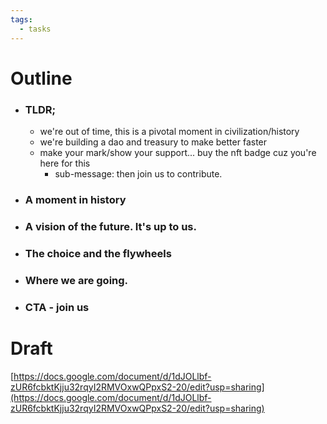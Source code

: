 ```yaml
---
tags:
  - tasks
---
```

# Outline
- ### TLDR;
	- we're out of time, this is a pivotal moment in civilization/history 
	- we're building a dao and treasury to make better faster
	- make your mark/show your support... buy the nft badge cuz you're here for this
		- sub-message: then join us to contribute.
- ### A moment in history
- ### A vision of the future. It's up to us.
- ### The choice and the flywheels
- ### Where we are going.
- ### CTA - join us

# Draft
[https://docs.google.com/document/d/1dJOLlbf-zUR6fcbktKjju32rqyI2RMVOxwQPpxS2-20/edit?usp=sharing](https://docs.google.com/document/d/1dJOLlbf-zUR6fcbktKjju32rqyI2RMVOxwQPpxS2-20/edit?usp=sharing) 